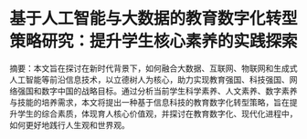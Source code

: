 # 基于人工智能与大数据的教育数字化转型策略研究：提升学生核心素养的实践探索

摘要：本文旨在探讨在新时代背景下，如何融合大数据、互联网、物联网和生成式人工智能等前沿信息技术，以立德树人为核心，助力实现教育强国、科技强国、网络强国和数字中国的战略目标。通过分析当前学生科学素养、人文素养、数字素养与技能的培养需求，本文将提出一种基于信息科技的教育数字化转型策略，旨在提升学生的综合素质，体现育人核心价值观，并探讨在教育数字化、现代化进程中，如何更好地践行人生观和世界观。